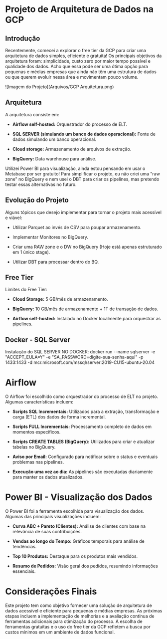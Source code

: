 # Projeto de Arquitetura de Dados na GCP

## Introdução

Recentemente, comecei a explorar o free tier da GCP para criar uma arquitetura de dados simples, eficiente e gratuita! Os principais objetivos da arquitetura foram: simplicidade, custo zero por maior tempo possível e qualidade dos dados. Acho que essa pode ser uma ótima opção para pequenas e médias empresas que ainda não têm uma estrutura de dados ou que querem evoluir nessa área e movimentam pouco volume.

![Imagem do Projeto](Arquivos/GCP Arquitetura.png)

## Arquitetura

A arquitetura consiste em:

- **Airflow self-hosted:** Orquestrador do processo de ELT.

- **SQL SERVER (simulando um banco de dados operacional):** Fonte de dados simulando um banco operacional.

- **Cloud storage:** Armazenamento de arquivos de extração.

- **BigQuery:** Data warehouse para análise.

Utilizei Power BI para visualização, ainda estou pensando em usar o Metabase por ser gratuito! Para simplificar o projeto, eu não criei uma "raw zone" no BigQuery e nem usei o DBT para criar os pipelines, mas pretendo testar essas alternativas no futuro.

## Evolução do Projeto

Alguns tópicos que desejo implementar para tornar o projeto mais acessível e viável:

- Utilizar Parquet ao invés de CSV para poupar armazenamento.

- Implementar Monitores no BigQuery.

- Criar uma RAW zone e o DW no BigQuery (Hoje está apenas estruturado em 1 único stage).

- Utilizar DBT para processar dentro do BQ.

## Free Tier

Limites do Free Tier:

- **Cloud Storage:** 5 GB/mês de armazenamento.

- **BigQuery:** 10 GB/mês de armazenamento + 1T de transação de dados.

- **Airflow self-hosted:** Instalado no Docker localmente para orquestrar as pipelines.

## Docker - SQL Server

Instalação do SQL SERVER NO DOCKER:
docker run --name sqlserver -e "ACCEPT_EULA=Y" -e "SA_PASSWORD=digite-sua-senha-aqui" -p 1433:1433 -d mcr.microsoft.com/mssql/server:2019-CU15-ubuntu-20.04
# Airflow

O Airflow foi escolhido como orquestrador do processo de ELT no projeto. Algumas características incluem:

- **Scripts SQL Incrementais:** Utilizados para a extração, transformação e carga (ETL) dos dados de forma incremental.

- **Scripts FULL Incrementais:** Processamento completo de dados em momentos específicos.

- **Scripts CREATE TABLES (BigQuery):** Utilizados para criar e atualizar tabelas no BigQuery.

- **Aviso por Email:** Configurado para notificar sobre o status e eventuais problemas nas pipelines.

- **Execução uma vez ao dia:** As pipelines são executadas diariamente para manter os dados atualizados.

# Power BI - Visualização dos Dados

O Power BI foi a ferramenta escolhida para visualização dos dados. Algumas das principais visualizações incluem:

- **Curva ABC + Pareto (Clientes):** Análise de clientes com base na relevância de suas contribuições.

- **Vendas ao longo do Tempo:** Gráficos temporais para análise de tendências.

- **Top 10 Produtos:** Destaque para os produtos mais vendidos.

- **Resumo de Pedidos:** Visão geral dos pedidos, resumindo informações essenciais.

# Considerações Finais

Este projeto tem como objetivo fornecer uma solução de arquitetura de dados acessível e eficiente para pequenas e médias empresas. As próximas etapas incluem a implementação de melhorias e a avaliação contínua de ferramentas adicionais para otimização do processo. A escolha de ferramentas gratuitas e o uso do free tier da GCP refletem a busca por custos mínimos em um ambiente de dados funcional.
